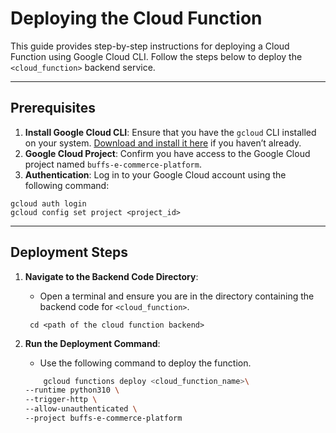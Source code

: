 # Deploying the Cloud Function

This guide provides step-by-step instructions for deploying a Cloud Function using Google Cloud CLI. Follow the steps below to deploy the `<cloud_function>` backend service.

---

## Prerequisites

1. **Install Google Cloud CLI**: Ensure that you have the `gcloud` CLI installed on your system. [Download and install it here](https://cloud.google.com/sdk/docs/install) if you haven’t already.
2. **Google Cloud Project**: Confirm you have access to the Google Cloud project named `buffs-e-commerce-platform`.
3. **Authentication**: Log in to your Google Cloud account using the following command:

```
gcloud auth login
gcloud config set project <project_id>
```

---

## Deployment Steps

1. **Navigate to the Backend Code Directory**:
   - Open a terminal and ensure you are in the directory containing the backend code for `<cloud_function>`.

    ```
     cd <path of the cloud function backend>
    ```

2. **Run the Deployment Command**:

    - Use the following command to deploy the function.

    ```bash
        gcloud functions deploy <cloud_function_name>\
    --runtime python310 \
    --trigger-http \
    --allow-unauthenticated \
    --project buffs-e-commerce-platform
    ```